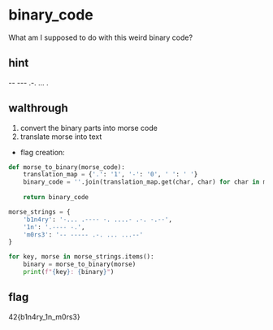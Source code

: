 # binary_code
What am I supposed to do with this weird binary code?

## hint
-- --- .-. ... .

## walthrough
1. convert the binary parts into morse code
2. translate morse into text

- flag creation:
``` python
def morse_to_binary(morse_code):
    translation_map = {'.': '1', '-': '0', ' ': ' '}
    binary_code = ''.join(translation_map.get(char, char) for char in morse_code)
    
    return binary_code

morse_strings = {
    'b1n4ry': '-... .---- -. ....- .-. -.--',
    '1n': '.---- -.',
    'm0rs3': '-- ----- .-. ... ...--'
}

for key, morse in morse_strings.items():
    binary = morse_to_binary(morse)
    print(f"{key}: {binary}")
```

## flag
42{b1n4ry_1n_m0rs3}
